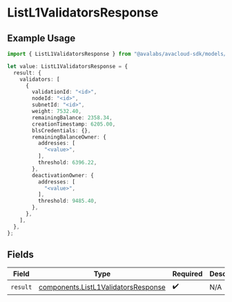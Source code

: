 # ListL1ValidatorsResponse

## Example Usage

```typescript
import { ListL1ValidatorsResponse } from "@avalabs/avacloud-sdk/models/operations";

let value: ListL1ValidatorsResponse = {
  result: {
    validators: [
      {
        validationId: "<id>",
        nodeId: "<id>",
        subnetId: "<id>",
        weight: 7532.40,
        remainingBalance: 2358.34,
        creationTimestamp: 6205.00,
        blsCredentials: {},
        remainingBalanceOwner: {
          addresses: [
            "<value>",
          ],
          threshold: 6396.22,
        },
        deactivationOwner: {
          addresses: [
            "<value>",
          ],
          threshold: 9485.40,
        },
      },
    ],
  },
};
```

## Fields

| Field                                                                                      | Type                                                                                       | Required                                                                                   | Description                                                                                |
| ------------------------------------------------------------------------------------------ | ------------------------------------------------------------------------------------------ | ------------------------------------------------------------------------------------------ | ------------------------------------------------------------------------------------------ |
| `result`                                                                                   | [components.ListL1ValidatorsResponse](../../models/components/listl1validatorsresponse.md) | :heavy_check_mark:                                                                         | N/A                                                                                        |